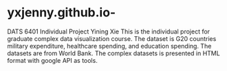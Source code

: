 # yxjenny.github.io-
DATS 6401 Individual Project Yining Xie
This is the individual project for graduate complex data visualization course. 
The dataset is G20 countries military expenditure, healthcare spending, and education spending. 
The datasets are from World Bank. 
The complex datasets is presented in HTML format with google API as tools. 


